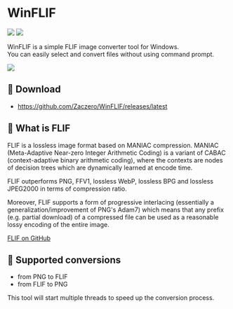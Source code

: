 # WinFLIF

![](https://img.shields.io/github/release/Zaczero/WinFLIF.svg)
![](https://img.shields.io/github/license/Zaczero/WinFLIF.svg)

WinFLIF is a simple FLIF image converter tool for Windows.  
You can easily select and convert files without using command prompt.

![](https://i.imgur.com/ZJpTwoL.png)

## 🔗 Download

* https://github.com/Zaczero/WinFLIF/releases/latest

## 🤔 What is FLIF

FLIF is a lossless image format based on MANIAC compression. MANIAC (Meta-Adaptive Near-zero Integer Arithmetic Coding) is a variant of CABAC (context-adaptive binary arithmetic coding), where the contexts are nodes of decision trees which are dynamically learned at encode time.

FLIF outperforms PNG, FFV1, lossless WebP, lossless BPG and lossless JPEG2000 in terms of compression ratio.

Moreover, FLIF supports a form of progressive interlacing (essentially a generalization/improvement of PNG's Adam7) which means that any prefix (e.g. partial download) of a compressed file can be used as a reasonable lossy encoding of the entire image.

[FLIF on GitHub](https://github.com/FLIF-hub/FLIF)

## 🔄 Supported conversions

* from PNG to FLIF
* from FLIF to PNG

This tool will start multiple threads to speed up the conversion process.

